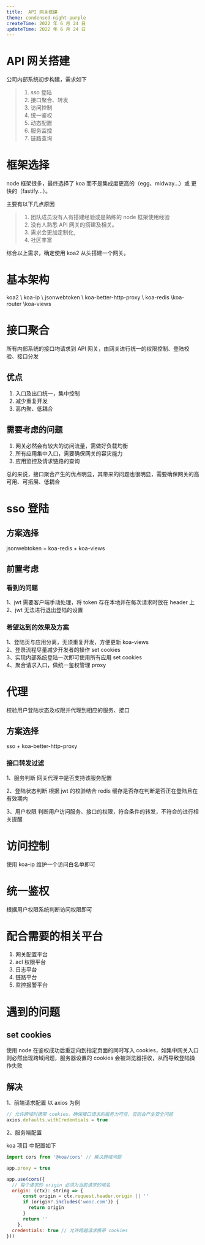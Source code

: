 ```yaml
---
title:  API 网关搭建
theme: condensed-night-purple
createTime: 2022 年 6 月 24 日
updateTime: 2022 年 6 月 24 日
---
```


# API 网关搭建

公司内部系统初步构建，需求如下
>1. sso 登陆  
>2. 接口聚合、转发
>3. 访问控制
>4. 统一鉴权
>5. 动态配置
>6. 服务监控
>7. 链路查询

# 框架选择
node 框架很多，最终选择了 koa 而不是集成度更高的（egg、midway...）或 更快的（fastify...）。

主要有以下几点原因
>1. 团队成员没有人有搭建经验或是熟练的 node 框架使用经验
>2. 没有人熟悉 API 网关的搭建及相关。
>3. 需求会更加定制化, 
>4. 社区丰富

综合以上需求，确定使用 koa2 从头搭建一个网关。

# 基本架构

koa2 \ koa-ip \ jsonwebtoken \ koa-better-http-proxy \ koa-redis \koa-router \koa-views

# 接口聚合
所有内部系统的接口均请求到 API 网关，由网关进行统一的权限控制、登陆校验、接口分发

## 优点
1. 入口及出口统一，集中控制
2. 减少重复开发
3. 高内聚、低耦合

## 需要考虑的问题
1. 网关必然会有较大的访问流量，需做好负载均衡
2. 所有应用集中入口，需要确保网关的容灾能力
3. 应用监控及请求链路的查询

总的来说，接口聚合产生的优点明显，其带来的问题也很明显，需要确保网关的高可用、可拓展、低耦合
# sso 登陆

## 方案选择
jsonwebtoken + koa-redis + koa-views

## 前置考虑

### 看到的问题
1、jwt 需要客户端手动处理，将 token 存在本地并在每次请求时放在 header 上  
2、jwt 无法进行退出登陆的设置

### 希望达到的效果及方案  
1、登陆页与应用分离，无须重复开发，方便更新  koa-views  
2、登录流程尽量减少开发者的操作  set cookies  
3、实现内部系统登陆一次即可使用所有应用  set cookies  
4、聚合请求入口，做统一鉴权管理  proxy  
# 代理
校验用户登陆状态及权限并代理到相应的服务、接口

## 方案选择
 sso + koa-better-http-proxy

### 接口转发过滤
1、服务判断
网关代理中是否支持该服务配置

2、登陆状态判断
根据 jwt 的校验结合 redis 缓存是否存在判断是否正在登陆且在有效期内

3、用户权限
判断用户访问服务、接口的权限，符合条件的转发，不符合的进行相关提醒

# 访问控制
使用 koa-ip 维护一个访问白名单即可

# 统一鉴权
根据用户权限系统判断访问权限即可

# 配合需要的相关平台

1. 网关配置平台
2. acl 权限平台
3. 日志平台
4. 链路平台
5. 监控报警平台

# 遇到的问题

## set cookies
使用 node 在鉴权成功后重定向到指定页面的同时写入 cookies，如集中网关入口则必然出现跨域问题，服务器设置的 cookies 会被浏览器拒收，从而导致登陆操作失败

## 解决
1、前端请求配置
以 axios 为例
```js
// 允许跨域时携带 cookies。确保接口请求的服务为可信，否则会产生安全问题
axios.defaults.withCredentials = true
```


2、服务端配置  

koa 项目 中配置如下
```js
import cors from '@koa/cors' // 解决跨域问题

app.proxy = true

app.use(cors({
  // 每个请求的 origin 必须为当前请求的域名
  origin: (ctx): string => {
      const origin = ctx.request.header.origin || ''
      if (origin?.includes('wooc.com')) {
        return origin
      }
      return ''
    },
  credentials: true // 允许跨越请求携带 cookies
}))

```

